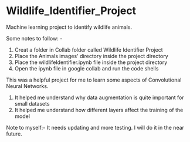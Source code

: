 # Wildlife_Identifier_Project
Machine learning project to identify wildlife animals.

Some notes to follow: -
1) Creat a folder in Collab folder called Wildlife Identifier Project
2) Place the Animals images' directory inside the project directory
3) Place the wildlifeIdentifier.ipynb file inside the project directory
4) Open the ipynb file in google collab and run the code shells

This was a helpful project for me to learn some aspects of Convolutional Neural Networks.
1) It helped me understand why data augmentation is quite important for small datasets
2) It helped me understand how different layers affect the training of the model

Note to myself:- It needs updating and more testing. I will do it in the near future.